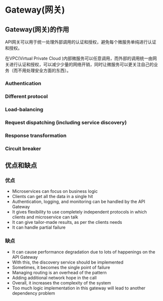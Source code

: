 # Gateway(网关)

## Gateway(网关)的作用

API网关可以用于统一处理外部调用的认证和授权，避免每个微服务单纯进行认证和授权。

在VPC(Virtual Private Cloud )内部微服务可以任意调用，而外部的调用统一由网关进行认证和授权，可以减少少量的网络开销，同时让微服务可以更关注自己的业务（而不用处理安全方面的东西）。

### Authentication

### Different protocol

### Load-balancing

### Request dispatching (including service discovery)

### Response transformation

### Circuit breaker

## 优点和缺点

### 优点

* Microservices can focus on business logic
* Clients can get all the data in a single hit
* Authentication, logging, and monitoring can be handled by the API Gateway
* It gives flexibility to use completely independent protocols in which clients and microservice can talk
* It can give tailor-made results, as per the clients needs
* It can handle partial failure

### 缺点

* It can cause performance degradation due to lots of happenings on the API Gateway
* With this, the discovery service should be implemented
* Sometimes, it becomes the single point of failure
* Managing routing is an overhead of the pattern
* Adding additional network hope in the call
* Overall, it increases the complexity of the system
* Too much logic implementation in this gateway will lead to another dependency problem
